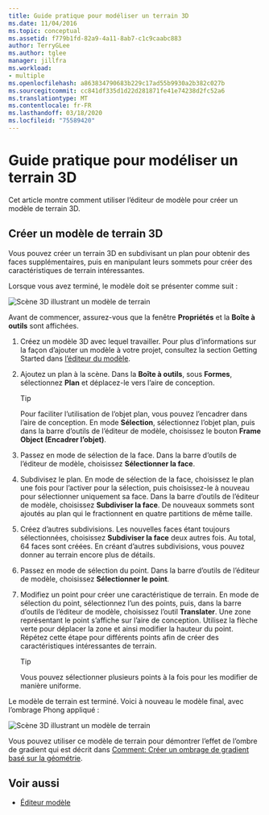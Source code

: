 ```yaml
---
title: Guide pratique pour modéliser un terrain 3D
ms.date: 11/04/2016
ms.topic: conceptual
ms.assetid: f779b1fd-82a9-4a11-8ab7-c1c9caabc883
author: TerryGLee
ms.author: tglee
manager: jillfra
ms.workload:
- multiple
ms.openlocfilehash: a863834790683b229c17ad55b9930a2b382c027b
ms.sourcegitcommit: cc841df335d1d22d281871fe41e74238d2fc52a6
ms.translationtype: MT
ms.contentlocale: fr-FR
ms.lasthandoff: 03/18/2020
ms.locfileid: "75589420"
---
```

# <a name="how-to-model-3d-terrain"></a>Guide pratique pour modéliser un terrain 3D

Cet article montre comment utiliser l’éditeur de modèle pour créer un modèle de terrain 3D.

## <a name="create-a-3d-terrain-model"></a>Créer un modèle de terrain 3D

Vous pouvez créer un terrain 3D en subdivisant un plan pour obtenir des faces supplémentaires, puis en manipulant leurs sommets pour créer des caractéristiques de terrain intéressantes.

Lorsque vous avez terminé, le modèle doit se présenter comme suit :

![Scène 3D illustrant un modèle de terrain](../designers/media/digit-terrain-model.png)

Avant de commencer, assurez-vous que la fenêtre **Propriétés** et la **Boîte à outils** sont affichées.

1. Créez un modèle 3D avec lequel travailler. Pour plus d’informations sur la façon d’ajouter un modèle à votre projet, consultez la section Getting Started dans [l’éditeur du modèle](../designers/model-editor.md).

2. Ajoutez un plan à la scène. Dans la **Boîte à outils**, sous **Formes**, sélectionnez **Plan** et déplacez-le vers l’aire de conception.

    > [!TIP]
    > Pour faciliter l’utilisation de l’objet plan, vous pouvez l’encadrer dans l’aire de conception. En mode **Sélection**, sélectionnez l’objet plan, puis dans la barre d’outils de l’éditeur de modèle, choisissez le bouton **Frame Object (Encadrer l’objet)**.

3. Passez en mode de sélection de la face. Dans la barre d’outils de l’éditeur de modèle, choisissez **Sélectionner la face**.

4. Subdivisez le plan. En mode de sélection de la face, choisissez le plan une fois pour l’activer pour la sélection, puis choisissez-le à nouveau pour sélectionner uniquement sa face. Dans la barre d’outils de l’éditeur de modèle, choisissez **Subdiviser la face**. De nouveaux sommets sont ajoutés au plan qui le fractionnent en quatre partitions de même taille.

5. Créez d’autres subdivisions. Les nouvelles faces étant toujours sélectionnées, choisissez **Subdiviser la face** deux autres fois. Au total, 64 faces sont créées. En créant d’autres subdivisions, vous pouvez donner au terrain encore plus de détails.

6. Passez en mode de sélection du point. Dans la barre d’outils de l’éditeur de modèle, choisissez **Sélectionner le point**.

7. Modifiez un point pour créer une caractéristique de terrain. En mode de sélection du point, sélectionnez l’un des points, puis, dans la barre d’outils de l’éditeur de modèle, choisissez l’outil **Translater**. Une zone représentant le point s’affiche sur l’aire de conception. Utilisez la flèche verte pour déplacer la zone et ainsi modifier la hauteur du point. Répétez cette étape pour différents points afin de créer des caractéristiques intéressantes de terrain.

    > [!TIP]
    > Vous pouvez sélectionner plusieurs points à la fois pour les modifier de manière uniforme.

Le modèle de terrain est terminé. Voici à nouveau le modèle final, avec l’ombrage Phong appliqué :

![Scène 3D illustrant un modèle de terrain](../designers/media/digit-terrain-model.png)

Vous pouvez utiliser ce modèle de terrain pour démontrer l’effet de l’ombre de gradient qui est décrit dans [Comment: Créer un ombrage de gradient basé sur la géométrie](../designers/how-to-create-a-geometry-based-gradient-shader.md).

## <a name="see-also"></a>Voir aussi

- [Éditeur modèle](../designers/model-editor.md)
